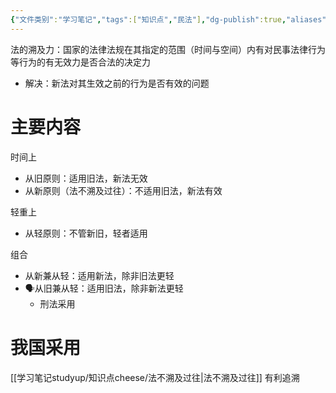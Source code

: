 ```yaml
---
{"文件类别":"学习笔记","tags":["知识点","民法"],"dg-publish":true,"aliases":["溯及力","溯及"],"permalink":"/学习笔记studyup/知识点cheese/法的溯及力/","dgPassFrontmatter":true,"created":"2024-10-17T08:30:11.252+08:00","updated":"2024-10-25T15:16:51.905+08:00"}
---
```


法的溯及力：国家的法律法规在其指定的范围（时间与空间）内有对民事法律行为等行为的有无效力是否合法的决定力
- 解决：新法对其生效之前的行为是否有效的问题
# 主要内容
时间上
- 从旧原则：适用旧法，新法无效
- 从新原则（法不溯及过往）：不适用旧法，新法有效

轻重上
- 从轻原则：不管新旧，轻者适用

组合
- 从新兼从轻：适用新法，除非旧法更轻
- 🗣️从旧兼从轻：适用旧法，除非新法更轻
	- 刑法采用
# 我国采用
[[学习笔记studyup/知识点cheese/法不溯及过往\|法不溯及过往]]
有利追溯